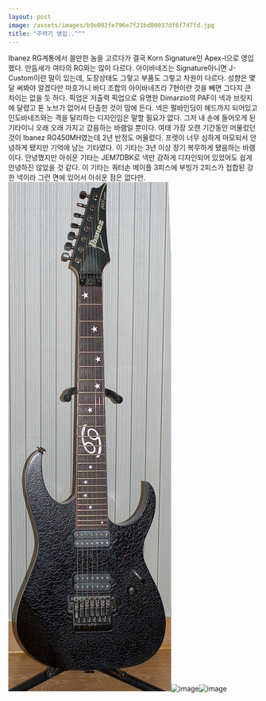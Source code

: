 ```yaml
---
layout: post
image: /assets/images/b9e002fe796e7f21bd80037df6f7d7fd.jpg
title: "주력기 영입..^^"
---
```


Ibanez RG계통에서 쓸만한 놈을 고르다가 결국 Korn Signature인 Apex-I으로 영입했다. 만듬새가 여타의 RG와는 많이 다르다. 아이바네즈는 Signature아니면 J-Custom이란 말이 있는데, 도장상태도 그렇고 부품도 그렇고 차원이 다르다. 성향은 몇달 써봐야 알겠다만 마호가니 바디 조합의 아이바네즈라 7현이란 것을 빼면 그다지 큰 차이는 없을 듯 하다.
픽업은 저출력 픽업으로 유명한 Dimarzio의 PAF이 넥과 브릿지에 달렸고 톤 노브가 없어서 단촐한 것이 맘에 든다. 넥은 펄바인딩이 헤드까지 되어있고 인도바네즈와는 격을 달리하는 디자인임은 말할 필요가 없다.
그저 내 손에 들어오게 된 기타이니 오래 오래 가지고 갔음하는 바램일 뿐이다.
여태 가장 오랜 기간동안 머물렀던 것이 Ibanez RG450MH였는데 2년 반정도 머물렀다. 프렛이 너무 심하게 마모되서 안녕하게 됐지만 기억에 남는 기타였다. 이 기타는 3년 이상 장기 복무하게 됐음하는 바램이다. 안녕했지만 아쉬운 기타는 JEM7DBK로 넥만 강하게 디자인되어 있었어도 쉽게 안녕하진 않았을 것 같다. 이 기타는 쿼터손 메이플 3피스에 부빙가 2피스가 접합된 강한 넥이라 그런 면에 있어서 아쉬운 점은 없다만.
![image](/assets/images/b9e002fe796e7f21bd80037df6f7d7fd.jpg)![image](6dc554e1ed15a153f794b712c9e55491.jpg)![image](cae075668f0756668b71a1a92795c66a.jpg)


